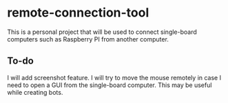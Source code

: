 # remote-connection-tool

This is a personal project that will be used to connect single-board computers such as Raspberry PI from another computer. 



## To-do

I will add screenshot feature. 
I will try to move the mouse remotely in case I need to open a GUI from the single-board computer. This may be useful while creating bots.
